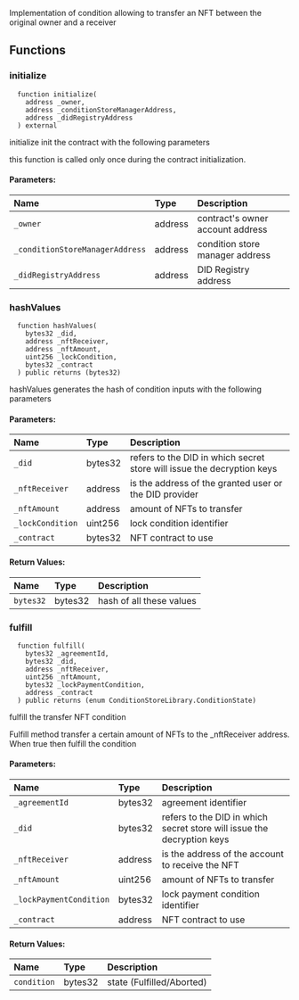 
Implementation of condition allowing to transfer an NFT
     between the original owner and a receiver


## Functions
### initialize
```solidity
  function initialize(
    address _owner,
    address _conditionStoreManagerAddress,
    address _didRegistryAddress
  ) external
```
initialize init the contract with the following parameters

this function is called only once during the contract
      initialization.

#### Parameters:
| Name | Type | Description                                                          |
| :--- | :--- | :------------------------------------------------------------------- |
|`_owner` | address | contract's owner account address
|`_conditionStoreManagerAddress` | address | condition store manager address    
|`_didRegistryAddress` | address | DID Registry address

### hashValues
```solidity
  function hashValues(
    bytes32 _did,
    address _nftReceiver,
    address _nftAmount,
    uint256 _lockCondition,
    bytes32 _contract
  ) public returns (bytes32)
```
hashValues generates the hash of condition inputs 
       with the following parameters


#### Parameters:
| Name | Type | Description                                                          |
| :--- | :--- | :------------------------------------------------------------------- |
|`_did` | bytes32 | refers to the DID in which secret store will issue the decryption keys
|`_nftReceiver` | address | is the address of the granted user or the DID provider
|`_nftAmount` | address | amount of NFTs to transfer   
|`_lockCondition` | uint256 | lock condition identifier    
|`_contract` | bytes32 | NFT contract to use

#### Return Values:
| Name                           | Type          | Description                                                                  |
| :----------------------------- | :------------ | :--------------------------------------------------------------------------- |
|`bytes32`| bytes32 | hash of all these values
### fulfill
```solidity
  function fulfill(
    bytes32 _agreementId,
    bytes32 _did,
    address _nftReceiver,
    uint256 _nftAmount,
    bytes32 _lockPaymentCondition,
    address _contract
  ) public returns (enum ConditionStoreLibrary.ConditionState)
```
fulfill the transfer NFT condition

Fulfill method transfer a certain amount of NFTs 
      to the _nftReceiver address. 
      When true then fulfill the condition

#### Parameters:
| Name | Type | Description                                                          |
| :--- | :--- | :------------------------------------------------------------------- |
|`_agreementId` | bytes32 | agreement identifier
|`_did` | bytes32 | refers to the DID in which secret store will issue the decryption keys
|`_nftReceiver` | address | is the address of the account to receive the NFT
|`_nftAmount` | uint256 | amount of NFTs to transfer  
|`_lockPaymentCondition` | bytes32 | lock payment condition identifier
|`_contract` | address | NFT contract to use

#### Return Values:
| Name                           | Type          | Description                                                                  |
| :----------------------------- | :------------ | :--------------------------------------------------------------------------- |
|`condition`| bytes32 | state (Fulfilled/Aborted)
